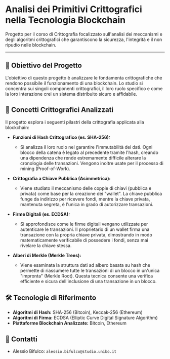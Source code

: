 # Analisi dei Primitivi Crittografici nella Tecnologia Blockchain

Progetto per il corso di Crittografia focalizzato sull'analisi dei meccanismi e degli algoritmi crittografici che garantiscono la sicurezza, l'integrità e il non ripudio nelle blockchain.

---

## 🎯 Obiettivo del Progetto

L'obiettivo di questo progetto è analizzare le fondamenta crittografiche che rendono possibile il funzionamento di una blockchain. Lo studio si concentra sui singoli componenti crittografici, il loro ruolo specifico e come la loro interazione crei un sistema distribuito sicuro e affidabile.

## 🧠 Concetti Crittografici Analizzati

Il progetto esplora i seguenti pilastri della crittografia applicata alla blockchain:

* **Funzioni di Hash Crittografico (es. SHA-256):**
    * Si analizza il loro ruolo nel garantire l'immutabilità dei dati. Ogni blocco della catena è legato al precedente tramite l'hash, creando una dipendenza che rende estremamente difficile alterare la cronologia delle transazioni. Vengono inoltre usate per il processo di mining (Proof-of-Work).

* **Crittografia a Chiave Pubblica (Asimmetrica):**
    * Viene studiato il meccanismo delle coppie di chiavi (pubblica e privata) come base per la creazione dei "wallet". La chiave pubblica funge da indirizzo per ricevere fondi, mentre la chiave privata, mantenuta segreta, è l'unica in grado di autorizzare transazioni.

* **Firme Digitali (es. ECDSA):**
    * Si approfondisce come le firme digitali vengano utilizzate per autenticare le transazioni. Il proprietario di un wallet firma una transazione con la propria chiave privata, dimostrando in modo matematicamente verificabile di possedere i fondi, senza mai rivelare la chiave stessa.

* **Alberi di Merkle (Merkle Trees):**
    * Viene esaminata la struttura dati ad albero basata su hash che permette di riassumere tutte le transazioni di un blocco in un'unica "impronta" (Merkle Root). Questa tecnica consente una verifica efficiente e sicura dell'inclusione di una transazione in un blocco.

## 🛠️ Tecnologie di Riferimento

* **Algoritmi di Hash:** SHA-256 (Bitcoin), Keccak-256 (Ethereum)
* **Algoritmi di Firma:** ECDSA (Elliptic Curve Digital Signature Algorithm)
* **Piattaforme Blockchain Analizzate:** Bitcoin, Ethereum

## 👤 Contatti
* Alessio Bifulco: `alessio.bifulco@studio.unibo.it`
